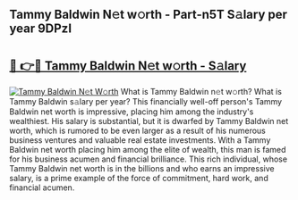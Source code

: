 ## Tammy Baldwin N𝚎t w𝚘rth - Part-n5T S𝚊lary per year 9DPzI

# <h2><a href="http://gc38y15.nevu.top/?p=Tammy+Baldwin">🔗 👉🔴 Tammy Baldwin N𝚎t w𝚘rth - S𝚊lary</a></h2>

[![Tammy Baldwin N𝚎t W𝚘rth](https://i.imgur.com/Oavwk0R.jpeg)](http://gc38y15.nevu.top/?p=Tammy+Baldwin)
What is Tammy Baldwin n𝚎t w𝚘rth? What is Tammy Baldwin s𝚊lary per year?
This financially well-off person's Tammy Baldwin net worth is impressive, placing him among the industry's wealthiest. His salary is substantial, but it is dwarfed by Tammy Baldwin net worth, which is rumored to be even larger as a result of his numerous business ventures and valuable real estate investments. With a Tammy Baldwin net worth placing him among the elite of wealth, this man is famed for his business acumen and financial brilliance. This rich individual, whose Tammy Baldwin net worth is in the billions and who earns an impressive salary, is a prime example of the force of commitment, hard work, and financial acumen.
